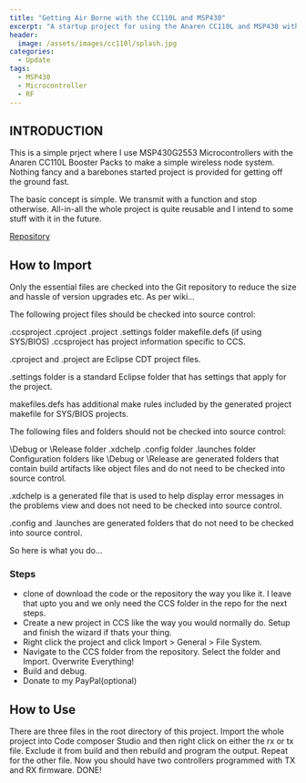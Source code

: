 ```yaml
---
title: "Getting Air Borne with the CC110L and MSP430"
excerpt: "A startup project for using the Anaren CC110L and MSP430 with Code Composer Studio"
header:
  image: /assets/images/cc110l/splash.jpg
categories: 
  - Update
tags:
  - MSP430
  - Microcontroller
  - RF
---
```


## INTRODUCTION

This is a simple prject where I use MSP430G2553 Microcontrollers with the Anaren CC110L Booster Packs to make a simple wireless node system. Nothing fancy and a barebones started project is provided for getting off the ground fast.



The basic concept is simple. We transmit with a function and stop otherwise. All-in-all the whole project is quite reusable and I intend to some stuff with it in the future.

[Repository](https://github.com/inderpreet/Project-CC110L-Nodes)

## How to Import

Only the essential files are checked into the Git repository to reduce the size and hassle of version upgrades etc. As per wiki...

The following project files should be checked into source control:

.ccsproject
.cproject
.project
.settings folder
makefile.defs (if using SYS/BIOS)
.ccsproject has project information specific to CCS.

.cproject and .project are Eclipse CDT project files.

.settings folder is a standard Eclipse folder that has settings that apply for the project.

makefiles.defs has additional make rules included by the generated project makefile for SYS/BIOS projects.


The following files and folders should not be checked into source control:

\Debug or \Release folder
.xdchelp
\.config folder
\.launches folder
Configuration folders like \Debug or \Release are generated folders that contain build artifacts like object files and do not need to be checked into source control.

.xdchelp is a generated file that is used to help display error messages in the problems view and does not need to be checked into source control.

.config and .launches are generated folders that do not need to be checked into source control.

So here is what you do...

### Steps

* clone of download the code or the repository the way you like it. I leave that upto you and we only need the CCS folder in the repo for the next steps.
* Create a new project in CCS like the way you would normally do. Setup and finish the wizard if thats your thing.
* Right click the project and click Import > General > File System. 
* Navigate to the CCS folder from the repository. Select the folder and Import. Overwrite Everything!
* Build and debug.
* Donate to my PayPal(optional)

## How to Use

There are three files in the root directory of this project. Import the whole project into Code composer Studio and then right click on either the rx or tx file. 
Exclude it from build and then rebuild and program the output. Repeat for the other file. Now you should have two controllers programmed with TX and RX firmware.
DONE!


